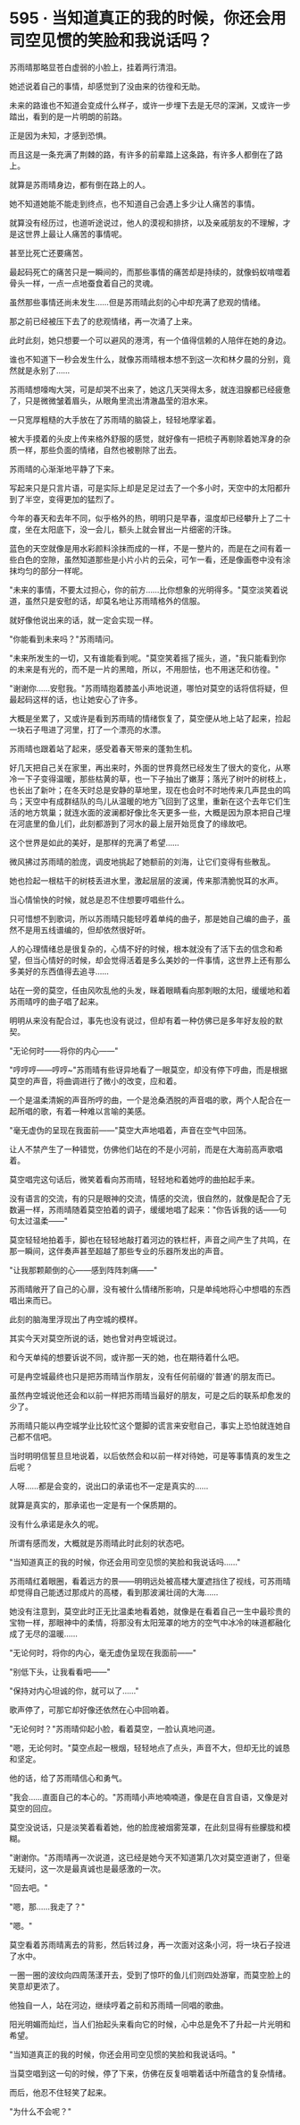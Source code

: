 <link rel="stylesheet" href="../styles/text.css" />
<h1>595 · 当知道真正的我的时候，你还会用司空见惯的笑脸和我说话吗？</h1>

苏雨晴那略显苍白虚弱的小脸上，挂着两行清泪。

她述说着自己的事情，却感觉到了没由来的彷徨和无助。

未来的路谁也不知道会变成什么样子，或许一步埋下去是无尽的深渊，又或许一步踏出，看到的是一片明朗的前路。

正是因为未知，才感到恐惧。

而且这是一条充满了荆棘的路，有许多的前辈踏上这条路，有许多人都倒在了路上。

就算是苏雨晴身边，都有倒在路上的人。

她不知道她能不能走到终点，也不知道自己会遇上多少让人痛苦的事情。

就算没有经历过，也道听途说过，他人的漠视和排挤，以及亲戚朋友的不理解，才是这世界上最让人痛苦的事情呢。

甚至比死亡还要痛苦。

最起码死亡的痛苦只是一瞬间的，而那些事情的痛苦却是持续的，就像蚂蚁啃噬着骨头一样，一点一点地蚕食着自己的灵魂。

虽然那些事情还尚未发生……但是苏雨晴此刻的心中却充满了悲观的情绪。

那之前已经被压下去了的悲观情绪，再一次涌了上来。

此时此刻，她只想要一个可以避风的港湾，有一个值得信赖的人陪伴在她的身边。

谁也不知道下一秒会发生什么，就像苏雨晴根本想不到这一次和林夕晨的分别，竟然就是永别了……

苏雨晴想嚎啕大哭，可是却哭不出来了，她这几天哭得太多，就连泪腺都已经疲惫了，只是微微皱着眉头，从眼角里流出清澈晶莹的泪水来。

一只宽厚粗糙的大手放在了苏雨晴的脑袋上，轻轻地摩挲着。

被大手摸着的头皮上传来格外舒服的感觉，就好像有一把梳子再剔除着她浑身的杂质一样，那些负面的情绪，自然也被剔除了出去。

苏雨晴的心渐渐地平静了下来。

写起来只是只言片语，可是实际上却是足足过去了一个多小时，天空中的太阳都升到了半空，变得更加的猛烈了。

今年的春天和去年不同，似乎格外的热，明明只是早春，温度却已经攀升上了二十度，坐在太阳底下，没一会儿，额头上就会冒出一片细密的汗珠。

蓝色的天空就像是用水彩颜料涂抹而成的一样，不是一整片的，而是在之间有着一些白色的空隙，虽然知道那些是小片小片的云朵，可乍一看，还是像画卷中没有涂抹均匀的部分一样呢。

"未来的事情，不要太过担心，你的前方……比你想象的光明得多。"莫空淡笑着说道，虽然只是安慰的话，却莫名地让苏雨晴格外的信服。

就好像他说出来的话，就一定会实现一样。

"你能看到未来吗？"苏雨晴问。

"未来所发生的一切，又有谁能看到呢。"莫空笑着摇了摇头，道，"我只能看到你的未来是有光的，而不是一片的黑暗，所以，不用胆怯，也不用迷茫和彷徨。"

"谢谢你……安慰我。"苏雨晴抱着膝盖小声地说道，哪怕对莫空的话将信将疑，但最起码这样的话，也让她安心了许多。

大概是坐累了，又或许是看到苏雨晴的情绪恢复了，莫空便从地上站了起来，捡起一块石子甩进了河里，打了一个漂亮的水漂。

苏雨晴也跟着站了起来，感受着春天带来的蓬勃生机。

好几天把自己关在家里，再出来时，外面的世界竟然已经发生了很大的变化，从寒冷一下子变得温暖，那些枯黄的草，也一下子抽出了嫩芽；落光了树叶的树枝上，也长出了新叶；在冬天时总是安静的草地里，现在也会时不时地传来几声昆虫的鸣鸟；天空中有成群结队的鸟儿从温暖的地方飞回到了这里，重新在这个去年它们生活的地方筑巢；就连水面的波澜都好像比冬天更多一些，大概是因为原本把自己埋在河底里的鱼儿们，此刻都游到了河水的最上层开始觅食了的缘故吧。

这个世界是如此的美好，是那样的充满了希望……

微风拂过苏雨晴的脸庞，调皮地挑起了她额前的刘海，让它们变得有些散乱。

她也捡起一根枯干的树枝丢进水里，激起层层的波澜，传来那清脆悦耳的水声。

当心情愉快的时候，就总是忍不住想要哼唱些什么。

只可惜想不到歌词，所以苏雨晴只能轻哼着单纯的曲子，那是她自己编的曲子，虽然不是用五线谱编的，但却依然很好听。

人的心理情绪总是很复杂的，心情不好的时候，根本就没有了活下去的信念和希望，但当心情好的时候，却会觉得活着是多么美妙的一件事情，这世界上还有那么多美好的东西值得去追寻……

站在一旁的莫空，任由风吹乱他的头发，眯着眼睛看向那刺眼的太阳，缓缓地和着苏雨晴哼的曲子唱了起来。

明明从来没有配合过，事先也没有说过，但却有着一种仿佛已是多年好友般的默契。

"无论何时——将你的内心——"

"哼哼哼——哼哼\~"苏雨晴有些讶异地看了一眼莫空，却没有停下哼曲，而是根据莫空的声音，将曲调进行了微小的改变，应和着。

一个是温柔清婉的声音所哼的曲，一个是沧桑洒脱的声音唱的歌，两个人配合在一起所唱的歌，有着一种难以言喻的美感。

"毫无虚伪的呈现在我面前——"莫空大声地唱着，声音在空气中回荡。

让人不禁产生了一种错觉，仿佛他们站在的不是小河前，而是在大海前高声歌唱着。

莫空唱完这句话后，微笑着看向苏雨晴，轻轻地和着她哼的曲拍起手来。

没有语言的交流，有的只是眼神的交流，情感的交流，很自然的，就像是配合了无数遍一样，苏雨晴随着莫空拍着的调子，缓缓地唱了起来："你告诉我的话——句句太过温柔——"

莫空轻轻地拍着手，脚也在轻轻地敲打着河边的铁栏杆，声音之间产生了共鸣，在那一瞬间，这伴奏声甚至超越了那些专业的乐器所发出的声音。

"让我那颗颠倒的心——感到阵阵刺痛——"

苏雨晴敞开了自己的心扉，没有被什么情绪所影响，只是单纯地将心中想唱的东西唱出来而已。

此刻的脑海里浮现出了冉空城的模样。

其实今天对莫空所说的话，她也曾对冉空城说过。

和今天单纯的想要诉说不同，或许那一天的她，也在期待着什么吧。

可是冉空城最终也只是把苏雨晴当作朋友，没有任何前缀的'普通'的朋友而已。

虽然冉空城说他还会和以前一样把苏雨晴当最好的朋友，可是之后的联系却愈发的少了。

苏雨晴只能以冉空城学业比较忙这个蹩脚的谎言来安慰自己，事实上恐怕就连她自己都不信吧。

当时明明信誓旦旦地说着，以后依然会和以前一样对待她，可是等事情真的发生之后呢？

人呀……都是会变的，说出口的承诺也不一定是真实的……

就算是真实的，那承诺也一定是有一个保质期的。

没有什么承诺是永久的呢。

所谓有感而发，大概就是苏雨晴此时此刻的状态吧。

"当知道真正的我的时候，你还会用司空见惯的笑脸和我说话吗……"

苏雨晴红着眼圈，看着远方的景——明明远处被高楼大厦遮挡住了视线，可苏雨晴却觉得自己能透过那成片的高楼，看到那波澜壮阔的大海……

她没有注意到，莫空此时正无比温柔地看着她，就像是在看着自己一生中最珍贵的宝物一样，那眼神中的柔情，将那没有太阳笼罩的地方的空气中冰冷的味道都融化成了无尽的温暖……

"无论何时，将你的内心，毫无虚伪呈现在我面前——"

"别低下头，让我看看吧——"

"保持对内心坦诚的你，就可以了……"

歌声停了，可那它却好像还依然在心中回响着。

"无论何时？"苏雨晴仰起小脸，看着莫空，一脸认真地问道。

"嗯，无论何时。"莫空点起一根烟，轻轻地点了点头，声音不大，但却无比的诚恳和坚定。

他的话，给了苏雨晴信心和勇气。

"我会……直面自己的本心的。"苏雨晴小声地喃喃道，像是在自言自语，又像是对莫空的回应。

莫空没说话，只是淡笑着看着她，他的脸庞被烟雾笼罩，在此刻显得有些朦胧和模糊。

"谢谢你。"苏雨晴再一次说道，这已经是她今天不知道第几次对莫空道谢了，但毫无疑问，这一次是最真诚也是最感激的一次。

"回去吧。"

"嗯，那……我走了？"

"嗯。"

莫空看着苏雨晴离去的背影，然后转过身，再一次面对这条小河，将一块石子投进了水中。

一圈一圈的波纹向四周荡漾开去，受到了惊吓的鱼儿们则四处游窜，而莫空脸上的笑意却更浓了。

他独自一人，站在河边，继续哼着之前和苏雨晴一同唱的歌曲。

阳光明媚而灿烂，当人们抬起头来看向它的时候，心中总是免不了升起一片光明和希望。

"当知道真正的我的时候，你还会用司空见惯的笑脸和我说话吗。"

当莫空唱到这一句的时候，停了下来，仿佛在反复咀嚼着话中所蕴含的复杂情绪。

而后，他忍不住轻笑了起来。

"为什么不会呢？"
